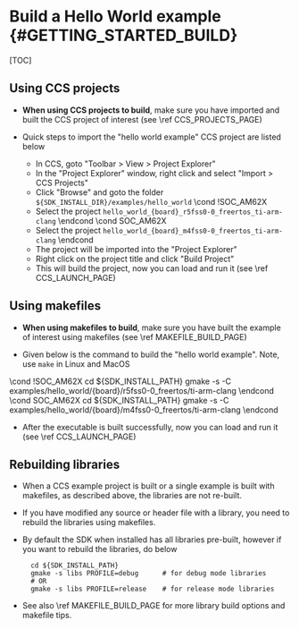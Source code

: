 #  Build a Hello World example {#GETTING_STARTED_BUILD}

[TOC]

## Using CCS projects

- **When using CCS projects to build**, make sure you have imported and built the CCS project of interest (see \ref CCS_PROJECTS_PAGE)

- Quick steps to import the "hello world example" CCS project are listed below
  - In CCS, goto "Toolbar > View > Project Explorer"
  - In the "Project Explorer" window, right click and select "Import > CCS Projects"
  - Click "Browse" and goto the folder `${SDK_INSTALL_DIR}/examples/hello_world`
\cond !SOC_AM62X
  - Select the project `hello_world_{board}_r5fss0-0_freertos_ti-arm-clang`
\endcond
\cond SOC_AM62X
  - Select the project `hello_world_{board}_m4fss0-0_freertos_ti-arm-clang`
\endcond
  - The project will be imported into the "Project Explorer"
  - Right click on the project title and click "Build Project"
  - This will build the project, now you can load and run it (see \ref CCS_LAUNCH_PAGE)

## Using makefiles

- **When using makefiles to build**, make sure you have built the example of interest using makefiles (see \ref MAKEFILE_BUILD_PAGE)

- Given below is the command to build the "hello world example". Note, use `make` in Linux and MacOS

\cond !SOC_AM62X
        cd ${SDK_INSTALL_PATH}
        gmake -s -C examples/hello_world/{board}/r5fss0-0_freertos/ti-arm-clang
\endcond
\cond SOC_AM62X
        cd ${SDK_INSTALL_PATH}
        gmake -s -C examples/hello_world/{board}/m4fss0-0_freertos/ti-arm-clang
\endcond

- After the executable is built successfully, now you can load and run it (see \ref CCS_LAUNCH_PAGE)

## Rebuilding libraries

- When a CCS example project is built or a single example is built with makefiles, as described above, the libraries are not re-built.
- If you have modified any source or header file with a library, you need to rebuild the libraries using makefiles.
- By default the SDK when installed has all libraries pre-built, however if you want to rebuild the libraries, do below

        cd ${SDK_INSTALL_PATH}
        gmake -s libs PROFILE=debug      # for debug mode libraries
        # OR
        gmake -s libs PROFILE=release    # for release mode libraries

- See also \ref MAKEFILE_BUILD_PAGE for more library build options and makefile tips.